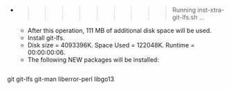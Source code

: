 * >>>>>>>>> Running inst-xtra-git-lfs.sh ...
  * After this operation, 111 MB of additional disk space will be used.
  * Install git-lfs.
  * Disk size = 4093396K. Space Used = 122048K. Runtime = 00:00:00:06.
  * The following NEW packages will be installed:
  ```bash
git git-lfs git-man liberror-perl libgo13
  ```

